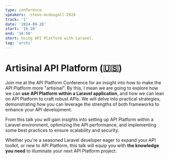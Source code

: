```yaml
---
type: conference
speakers: -steve-mcdougall-2024 
track: '1'
date: '2024-09-20'
start: '16:10'
end: '16:50'
short: Using API Platform with Laravel. 
tag: 'archi'
---
```


# Artisinal API Platform (🇺🇸)

Join me at the API Platform Conference for an insight into how to make the API Platform more "artisinal". By this, I mean we are going to explore how we can **use API Platform within a Laravel application**, and how we can lean on API Platform to craft robust APIs. We will delve into practical strategies, demonstrating how you can leverage the strengths of both frameworks to enhance your API development.

From this talk you will gain insights into setting up API Platform within a Laravel environment, optimizing the API performance, and implementing some best practices to ensure scalability and security.

Whether you're a seasoned Laravel developer eager to expand your API toolkit, or new to API Platform, this talk will equip you with **the knowledge you need** to illuminate your next API Platform project.
